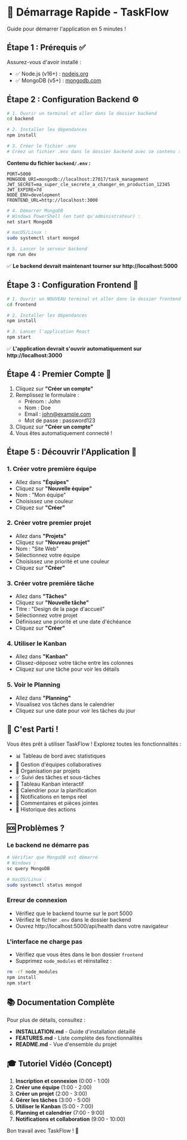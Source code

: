 # 🚀 Démarrage Rapide - TaskFlow

Guide pour démarrer l'application en 5 minutes !

## Étape 1 : Prérequis ✅

Assurez-vous d'avoir installé :
- ✅ Node.js (v16+) : [nodejs.org](https://nodejs.org)
- ✅ MongoDB (v5+) : [mongodb.com](https://www.mongodb.com/try/download/community)

## Étape 2 : Configuration Backend ⚙️

```bash
# 1. Ouvrir un terminal et aller dans le dossier backend
cd backend

# 2. Installer les dépendances
npm install

# 3. Créer le fichier .env
# Créez un fichier .env dans le dossier backend avec ce contenu :
```

**Contenu du fichier `backend/.env` :**
```env
PORT=5000
MONGODB_URI=mongodb://localhost:27017/task_management
JWT_SECRET=ma_super_cle_secrete_a_changer_en_production_12345
JWT_EXPIRE=7d
NODE_ENV=development
FRONTEND_URL=http://localhost:3000
```

```bash
# 4. Démarrer MongoDB
# Windows PowerShell (en tant qu'administrateur) :
net start MongoDB

# macOS/Linux :
sudo systemctl start mongod

# 5. Lancer le serveur backend
npm run dev
```

✅ **Le backend devrait maintenant tourner sur http://localhost:5000**

## Étape 3 : Configuration Frontend 🎨

```bash
# 1. Ouvrir un NOUVEAU terminal et aller dans le dossier frontend
cd frontend

# 2. Installer les dépendances
npm install

# 3. Lancer l'application React
npm start
```

✅ **L'application devrait s'ouvrir automatiquement sur http://localhost:3000**

## Étape 4 : Premier Compte 👤

1. Cliquez sur **"Créer un compte"**
2. Remplissez le formulaire :
   - Prénom : John
   - Nom : Doe
   - Email : john@example.com
   - Mot de passe : password123
3. Cliquez sur **"Créer un compte"**
4. Vous êtes automatiquement connecté !

## Étape 5 : Découvrir l'Application 🎯

### 1. Créer votre première équipe
- Allez dans **"Équipes"**
- Cliquez sur **"Nouvelle équipe"**
- Nom : "Mon équipe"
- Choisissez une couleur
- Cliquez sur **"Créer"**

### 2. Créer votre premier projet
- Allez dans **"Projets"**
- Cliquez sur **"Nouveau projet"**
- Nom : "Site Web"
- Sélectionnez votre équipe
- Choisissez une priorité et une couleur
- Cliquez sur **"Créer"**

### 3. Créer votre première tâche
- Allez dans **"Tâches"**
- Cliquez sur **"Nouvelle tâche"**
- Titre : "Design de la page d'accueil"
- Sélectionnez votre projet
- Définissez une priorité et une date d'échéance
- Cliquez sur **"Créer"**

### 4. Utiliser le Kanban
- Allez dans **"Kanban"**
- Glissez-déposez votre tâche entre les colonnes
- Cliquez sur une tâche pour voir les détails

### 5. Voir le Planning
- Allez dans **"Planning"**
- Visualisez vos tâches dans le calendrier
- Cliquez sur une date pour voir les tâches du jour

## 🎉 C'est Parti !

Vous êtes prêt à utiliser TaskFlow ! Explorez toutes les fonctionnalités :
- 📊 Tableau de bord avec statistiques
- 👥 Gestion d'équipes collaboratives
- 📁 Organisation par projets
- ✅ Suivi des tâches et sous-tâches
- 🎨 Tableau Kanban interactif
- 📅 Calendrier pour la planification
- 🔔 Notifications en temps réel
- 💬 Commentaires et pièces jointes
- 📜 Historique des actions

## 🆘 Problèmes ?

### Le backend ne démarre pas
```bash
# Vérifier que MongoDB est démarré
# Windows :
sc query MongoDB

# macOS/Linux :
sudo systemctl status mongod
```

### Erreur de connexion
- Vérifiez que le backend tourne sur le port 5000
- Vérifiez le fichier `.env` dans le dossier backend
- Ouvrez http://localhost:5000/api/health dans votre navigateur

### L'interface ne charge pas
- Vérifiez que vous êtes dans le bon dossier `frontend`
- Supprimez `node_modules` et réinstallez :
```bash
rm -rf node_modules
npm install
npm start
```

## 📚 Documentation Complète

Pour plus de détails, consultez :
- **INSTALLATION.md** - Guide d'installation détaillé
- **FEATURES.md** - Liste complète des fonctionnalités
- **README.md** - Vue d'ensemble du projet

## 🎓 Tutoriel Vidéo (Concept)

1. **Inscription et connexion** (0:00 - 1:00)
2. **Créer une équipe** (1:00 - 2:00)
3. **Créer un projet** (2:00 - 3:00)
4. **Gérer les tâches** (3:00 - 5:00)
5. **Utiliser le Kanban** (5:00 - 7:00)
6. **Planning et calendrier** (7:00 - 9:00)
7. **Notifications et collaboration** (9:00 - 10:00)

Bon travail avec TaskFlow ! 🚀
